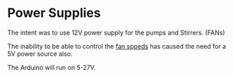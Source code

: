 # Power Supplies

The intent was to use 12V power supply for the pumps and Stirrers. (FANs)

The inability to be able to control the [fan sppeds](https://github.com/jwilleke/ArduinoHA-examples/issues/3) has caused the need for a 5V power source also.

The Arduino will run on 5-27V.

